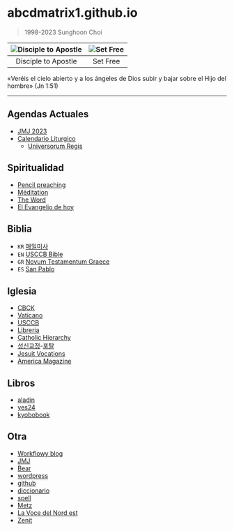 # abcdmatrix1.github.io
> 1998-2023 Sunghoon Choi

| ![Disciple to Apostle](https://www.ncronline.org/files/styles/article_one-third_width/public/Jacob%27s%20ladder_1.jpg) | ![Set Free](https://www.ncronline.org/files/styles/article_one-third_width/public/beelzebul_9.jpg) |
| :--: | :--: |
| Disciple to Apostle | Set Free  |

«Veréis el cielo abierto y a los ángeles de Dios subir y bajar sobre el Hijo del hombre» (Jn 1:51)

----

## Agendas Actuales
* [JMJ 2023](https://www.lisboa2023.org/es/lisboa2023/el-tema)
* [Calendario Liturgico](./LC.md) 
    * [Universorum Regis](./calendar/LD11-regis.md)



## Spiritualidad
* [Pencil preaching](https://www.ncronline.org/sections/spirituality/pencil-preaching)
* [Méditation](https://www.medaille-miraculeuse.fr/category/meditation)
* [The Word](https://www.americamagazine.org/section/word)
* [El Evangelio de hoy](https://www.dominicos.org/predicacion/evangelio-del-dia/hoy/)



## Biblia
* `KR` [매일미사](http://maria.catholic.or.kr/mi_pr/missa/missa.asp)
* `EN` [USCCB Bible](https://bible.usccb.org/bible/mark/0)
* `GR` [Novum Testamentum Graece](https://www.academic-bible.com/en/online-bibles/novum-testamentum-graece-na-28/read-the-bible-text/bibel/text/lesen/stelle/51/60001/69999/ch/06799b2ab9e1b95fa1f3e1d53cf2f7de/)
* `ES` [San Pablo](https://www.sanpablo.es/biblia-latinoamericana)


## Iglesia
* [CBCK](http://www.cbck.or.kr/)
* [Vaticano](http://w2.vatican.va/content/vatican/en.html)
* [USCCB](http://www.usccb.org/)
* [Libreria](http://lib.catholic.ac.kr)
* [Catholic Hierarchy](https://www.catholic-hierarchy.org/diocese/qview.html)
* [성신교정](http://songsin.catholic.ac.kr/)-[포탈](http://portal.catholic.ac.kr)
* [Jesuit Vocations](http://vocation.jesuits.kr/)
* [America Magazine](https://www.americamagazine.org/sections/current-issue)


## Libros
* [aladin](http://www.aladin.co.kr/)
* [yes24](http://www.yes24.com/)
* [kyobobook](http://www.kyobobook.co.kr)



## Otra
* [Workflowy blog](https://blog.workflowy.com/)
* [JMJ](http://lisboa2023.org) 
* [Bear](https://blog.bear.app/)
* [wordpress](http://bczqn6.wordpress.com/)
* [github](https://github.com/abcdmatrix1/abcdmatrix1.github.io)
* [diccionario](https://dict.naver.com/)
* [spell](http://speller.cs.pusan.ac.kr/)
* [Metz](http://metz.catholique.fr)
* [La Voce del Nord est](http://lavocedelnordest.eu)
* [Zenit](https://es.zenit.org/)

